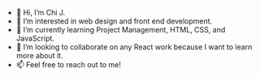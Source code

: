 - 👋 Hi, I’m Chi J.
- 👀 I’m interested in web design and front end development.
- 🌱 I’m currently learning Project Management, HTML, CSS, and JavaScript.
- 💞️ I’m looking to collaborate on any React work because I want to learn more about it.
- 📫 Feel free to reach out to me!

<!---
CafeLatte23/CafeLatte23 is a ✨ special ✨ repository because its `README.md` (this file) appears on your GitHub profile.
You can click the Preview link to take a look at your changes.
--->
